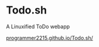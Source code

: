 # Todo.sh
A Linuxified ToDo webapp

[programmer2215.github.io/Todo.sh/](https://programmer2215.github.io/Todo.sh/)
